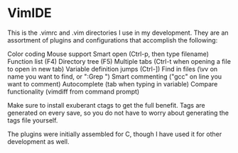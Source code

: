 # VimIDE
This is the .vimrc and .vim directories I use in my development. They are an assortment of plugins and configurations that accomplish the following:

Color coding
Mouse support
Smart open (Ctrl-p, then type filename)
Function list (F4)
Directory tree (F5)
Multiple tabs (Ctrl-t when opening a file to open in new tab)
Variable definition jumps (Ctrl-])
Find in files (\vv on name you want to find, or ":Grep <name>")
Smart commenting ("gcc" on line you want to comment)
Autocomplete (tab when typing in variable)
Compare functionality (vimdiff <file1> <file2> from command prompt)

Make sure to install exuberant ctags to get the full benefit. Tags are generated on every save, so you do not have to worry about generating the tags file yourself.

The plugins were initially assembled for C, though I have used it for other development as well.
